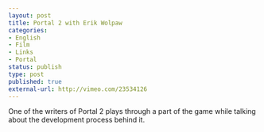 ```yaml
---
layout: post
title: Portal 2 with Erik Wolpaw
categories:
- English
- Film
- Links
- Portal
status: publish
type: post
published: true
external-url: http://vimeo.com/23534126
---
```

One of the writers of Portal 2 plays through a part of the game while talking about the development process behind it.
